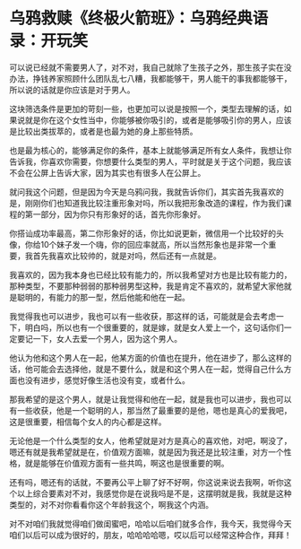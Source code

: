 # 乌鸦救赎《终极火箭班》：乌鸦经典语录：开玩笑

可以说已经就不需要男人了，对不对，我自己就除了生孩子之外，那生孩子实在没办法，挣钱养家照顾什么团队乱七八糟，我都能够干，男人能干的事我都能够干，所以说的话就是你应该是对于男人。

这块筛选条件是更加的苛刻一些，也更加可以说是按照一个，类型去理解的话，如果说就是你在这个女性当中，你能够被你吸引的，或者是能够吸引你的男人，应该是比较出类拔萃的，或者是也最为她的身上那些特质。

也是最为核心的，能够满足你的条件，基本上就能够满足所有女人条件，我想让你告诉我，你喜欢你需要，你想要什么类型的男人，平时就是关于这个问题，我应该不会在公屏上告诉大家，因为其实也有很多人在公屏上。

就问我这个问题，但是因为今天是乌鸦问我，我就告诉你们，其实首先我喜欢的是，刚刚你们也知道我比较注重形象对吗，所以我把形象改造的课程，作为我们课程的第一部分，因为你只有形象好的话，首先你形象好。

你搭讪成功率最高，第二你形象好的话，你比如说更新，微信用一个比较好的头像，你给10个妹子发一个嗨，你的回应率就高，所以当然形象也是非常一个重要，我首先我喜欢比较帅的，就是对吗，然后还有一点就是。

我喜欢的，因为我本身也已经比较有能力的，所以我希望对方也是比较有能力的，那种类型，不要那种弱弱的那种弱男型这种，我是肯定不喜欢的，就希望大家他就是聪明的，有能力的那一型，然后他能和他在一起。

我觉得我也可以进步，我也可以有一些收获，那这样的话，可能就是会去考虑一下，明白吗，所以也有一个很重要的，就是嫁，就是女人爱上一个，这句话你们一定要记一下，女人去爱一个男人，因为这个男人。

他认为他和这个男人在一起，他某方面的价值也在提升，他在进步了，那么这样的话，他可能会去选择他，就是不要什么，就是和这个男人在一起，觉得自己什么方面也没有进步，感觉好像生活也没有变，或者什么。

那我希望的是这个男人，就是让我觉得和他在一起，就是我也可以进步，我也可以有一些收获，他是一个聪明的人，那当然了最重要的是他，嗯也是真心的爱我吧，这是很重要，相信每个女人的内心都是这样。

无论他是一个什么类型的女人，他希望就是对方是真心的喜欢他，对吧，啊没了，嗯还有就是我希望就是在，价值观方面嘛，就是因为我还是比较注重，对方一个性格，就是能够在价值观方面有一些共鸣，啊这也是很重要的啊。

还有吗，嗯还有的话就，不要再公平上聊了好不好啊，你这说来说去我啊，听你这个以上综合要素对不对，我感觉你是在说我吗是不是，这摆明就是我，我就是这种类型的，对不对你看看你这个年龄我这个，啊我这个内涵。

对不对咱们我就觉得咱们做闺蜜吧，哈哈以后咱们就多合作，我今天，我觉得今天咱们以后可以成为很好的，朋友，哈哈哈哈嗯，哎以后可以经常这种合作，拜拜！

